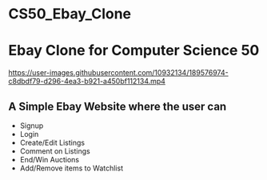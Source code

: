 # CS50_Ebay_Clone
# Ebay Clone for Computer Science 50



https://user-images.githubusercontent.com/10932134/189576974-c8dbdf79-d296-4ea3-b921-a450bf112134.mp4



## A Simple Ebay Website where the user can 

- Signup 
- Login 
- Create/Edit Listings
- Comment on Listings
- End/Win Auctions
- Add/Remove items to Watchlist


